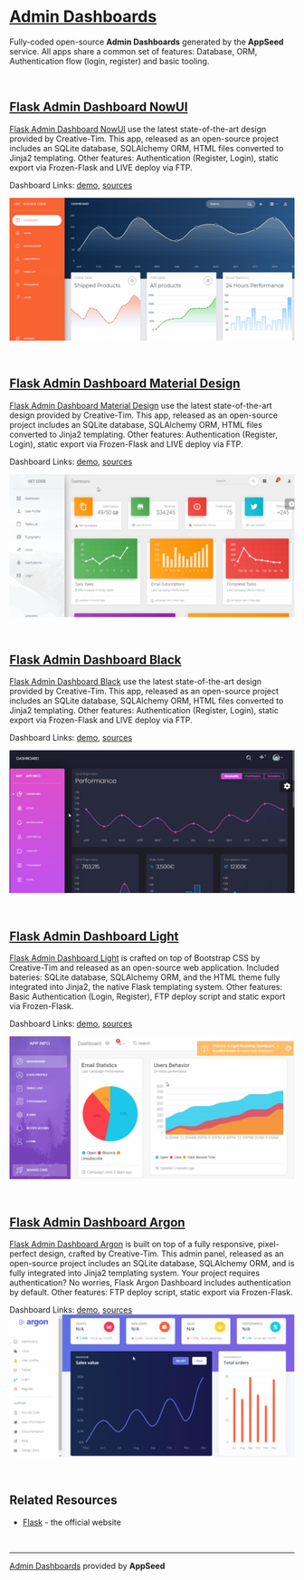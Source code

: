 # [Admin Dashboards](https://appseed.us/admin-dashboards) 

Fully-coded open-source **Admin Dashboards** generated by the **AppSeed** service. 
All apps share a common set of features: Database, ORM, Authentication flow (login, register) and basic tooling. 

<br />

## [Flask Admin Dashboard NowUI](https://appseed.us/admin-dashboards/flask-dashboard-nowui-design)

[Flask Admin Dashboard NowUI](https://appseed.us/admin-dashboards/flask-dashboard-nowui-design) use the latest state-of-the-art design provided by Creative-Tim. This app, released as an open-source project includes an SQLite database, SQLAlchemy ORM, HTML files converted to Jinja2 templating. Other features: Authentication (Register, Login), static export via Frozen-Flask and LIVE deploy via FTP.

Dashboard Links: [demo](https://flask-now-ui-dashboard.appseed.us/), [sources](https://github.com/app-generator/flask-now-ui-dashboard)

![Flask Admin Dashboard NowUI - GIF Animated intro.](https://raw.githubusercontent.com/app-generator/static/master/products/flask-dashboard-nowui-intro.gif)

<br />

## [Flask Admin Dashboard Material Design](https://appseed.us/admin-dashboards/flask-dashboard-material-design)

[Flask Admin Dashboard Material Design](https://appseed.us/admin-dashboards/flask-dashboard-material-design) use the latest state-of-the-art design provided by Creative-Tim. This app, released as an open-source project includes an SQLite database, SQLAlchemy ORM, HTML files converted to Jinja2 templating. Other features: Authentication (Register, Login), static export via Frozen-Flask and LIVE deploy via FTP.

Dashboard Links: [demo](https://flask-material-dashboard.appseed.us/), [sources](https://github.com/app-generator/flask-material-dashboard)

![Flask Dashboard Material Kit - GIF Animated intro.](https://raw.githubusercontent.com/app-generator/static/master/products/flask-dashboard-material-kit-intro.gif)

<br />

## [Flask Admin Dashboard Black](https://appseed.us/admin-dashboards/flask-dashboard-black)

[Flask Admin Dashboard Black](https://appseed.us/admin-dashboards/flask-dashboard-black) use the latest state-of-the-art design provided by Creative-Tim. This app, released as an open-source project includes an SQLite database, SQLAlchemy ORM, HTML files converted to Jinja2 templating. Other features: Authentication (Register, Login), static export via Frozen-Flask and LIVE deploy via FTP.

Dashboard Links: [demo](https://flask-black-dashboard.appseed.us/), [sources](https://github.com/app-generator/flask-black-dashboard)

![Flask Admin Dashboard Black - GIF Animated intro.](https://raw.githubusercontent.com/app-generator/static/master/products/flask-black-dashboard-intro.gif)

<br />

## [Flask Admin Dashboard Light](https://appseed.us/admin-dashboards/flask-dashboard-light-bootstrap)

[Flask Admin Dashboard Light](https://appseed.us/admin-dashboards/flask-dashboard-light-bootstrap) is crafted on top of Bootstrap CSS by Creative-Tim and released as an open-source web application. Included bateries: SQLite database, SQLAlchemy ORM, and the HTML theme fully integrated into Jinja2, the native Flask templating system. Other features: Basic Authentication (Login, Register), FTP deploy script and static export via Frozen-Flask.

Dashboard Links: [demo](https://flask-dashboard-light-bootstrap.appseed.us/), [sources](https://github.com/app-generator/flask-dashboard-light-bootstrap)

![Flask Admin Dashboard Light - Dashboard Screen Shot.](https://raw.githubusercontent.com/app-generator/static/master/products/flask-dashboard-light-bootstrap-intro.gif)

<br />

## [Flask Admin Dashboard Argon](https://appseed.us/admin-dashboards/flask-dashboard-argon)

[Flask Admin Dashboard Argon](https://appseed.us/admin-dashboards/flask-dashboard-argon) is built on top of a fully responsive, pixel-perfect design, crafted by Creative-Tim. This admin panel, released as an open-source project includes an SQLite database, SQLAlchemy ORM, and is fully integrated into Jinja2 templating system. Your project requires authentication? No worries, Flask Argon Dashboard includes authentication by default. Other features: FTP deploy script, static export via Frozen-Flask.

Dashboard Links: [demo](https://flask-argon-dashboard.appseed.us/), [sources](https://github.com/app-generator/flask-argon-dashboard)
![Flask Admin Dashboard Argon - GIF animated intro.](https://github.com/app-generator/static/blob/master/products/flask-argon-dashboard-intro.gif?raw=true)

<br />

## Related Resources
 - [Flask](http://flask.pocoo.org/) - the official website
 
<br />

--- 
[Admin Dashboards](https://appseed.us/admin-dashboards) provided by **AppSeed**
